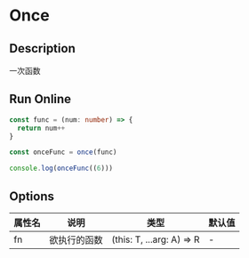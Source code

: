 # Once

## Description
一次函数

## Run Online

<RunCode :dependency="`
function once<A extends any[], R, T>(
  fn: (this: T, ...arg: A) => R,
): ((this: T, ...arg: A) => R | undefined) {
  let done = false
  return function (this: T, ...args: A) {
    return done ? undefined : ((done = true), fn.apply(this, args))
  }
}`">

```ts
const func = (num: number) => {
  return num++
}

const onceFunc = once(func)

console.log(onceFunc((6)))
```

</RunCode>

## Options

<div class="utils-table">

| 属性名 | 说明 | 类型 | 默认值 |
| --- | --- | --- | --- |
| fn | 欲执行的函数 | (this: T, ...arg: A) => R | - |

</div>
